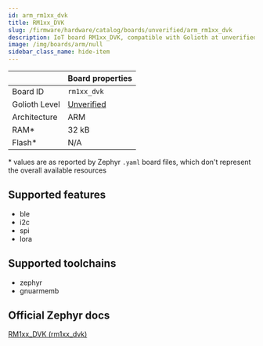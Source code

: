 ```yaml
---
id: arm_rm1xx_dvk
title: RM1xx_DVK
slug: /firmware/hardware/catalog/boards/unverified/arm_rm1xx_dvk
description: IoT board RM1xx_DVK, compatible with Golioth at unverified level.
image: /img/boards/arm/null
sidebar_class_name: hide-item
---
```


[//]: # (This is an auto-generated file, do not edit! Changes to it will be lost upon re-generation)



|                | Board properties     |
| -------------  | -------------------- |
| Board ID       | `rm1xx_dvk` |
| Golioth Level  | [Unverified](/firmware/hardware#unverified-boards) |
| Architecture   | ARM |
| RAM*           | 32 kB |
| Flash*         | N/A |

\* values are as reported by Zephyr `.yaml` board files, which don't represent the overall available resources



## Supported features

* ble
* i2c
* spi
* lora

## Supported toolchains

* zephyr
* gnuarmemb

## Official Zephyr docs

[RM1xx_DVK (rm1xx_dvk)](https://docs.zephyrproject.org/latest/boards/arm/rm1xx_dvk/doc/index.html)
